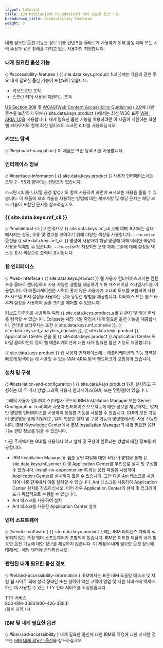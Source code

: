 ```yaml
---
layout: tutorial
title: IBM MobileFirst Foundation의 내게 필요한 옵션 기능
breadcrumb_title: Accessibility features
weight: 6
---
```

<!-- NLS_CHARSET=UTF-8 -->
<br/>
내게 필요한 옵션 기능은 정보 기술 컨텐츠를 올바르게 사용하기 위해 활동 제약 또는 시력 손상과 같은 장애를 가지고 있는 사용자만 지원합니다.

### 내게 필요한 옵션 기능
{: #accessibility-features }
{{ site.data.keys.product_full }}에는 다음과 같은 주요 내게 필요한 옵션 기능이 포함되어 있습니다.

* 키보드로만 조작
* 스크린 리더 사용을 지원하는 조작

[US Section 508](http://www.access-board.gov/guidelines-and-standards/communications-and-it/about-the-section-508-standards/section-508-standards) 및 [WCAG(Web Content Accessibility Guidelines) 2.0](http://www.w3.org/TR/WCAG20/)에 대한 준수를 보장하기 위해 {{ site.data.keys.product }}에서는 최신 W3C 표준 [WAI-ARIA 1.0](http://www.w3.org/TR/wai-aria/)을 사용합니다. 내게 필요한 옵션 기능을 이용하려면 이 제품이 지원하는 최신 웹 브라우저와 함께 최신 릴리스의 스크린 리더를 사용하십시오.

### 키보드 탐색
{: #keyboard-navigation }
이 제품은 표준 탐색 키를 사용합니다.

### 인터페이스 정보
{: #interface-informaton }
{{ site.data.keys.product }} 사용자 인터페이스에는 초당 2 - 55회 깜박이는 컨텐츠가 없습니다.

스크린 리더를 디지털 음성 합성기와 함께 사용하여 화면에 표시되는 내용을 들을 수 있습니다. 이 제품에 보조 기술을 사용하는 방법에 대한 세부사항 및 해당 문서는 해당 보조 기술이 포함된 문서를 참조하십시오.

### {{ site.data.keys.mf_cli }}
{: #mobilefirst-cli }
기본적으로 {{ site.data.keys.mf_cli }}에 의해 표시되는 상태 메시지는 성공, 오류 및 경고를 보여주기 위해 다양한 색상을 사용합니다. `--no-color` 옵션을 {{ site.data.keys.mf_cli }} 명령에 사용하여 해당 명령에 대해 이러한 색상의 사용을 억제할 수 있습니다. `--no-color`가 지정되면 운영 체제 콘솔에 대해 설정된 텍스트 표시 색상으로 출력이 표시됩니다.

### 웹 인터페이스 
{: #web-interface }
{{ site.data.keys.product }} 웹 사용자 인터페이스에서는 컨텐츠를 올바로 렌더링하고 사용 가능한 경험을 제공하기 위해 캐스케이딩 스타일시트를 이용합니다. 이 애플리케이션은 시력이 좋지 않은 사용자가 고대비 모드를 포함하여 사용자 시스템 표시 설정을 사용하는 것과 동일한 방법을 제공합니다. 디바이스 또는 웹 브라우저 설정을 사용하여 글꼴 크기를 제어할 수 있습니다.

키보드 단축키를 사용하여 여러 {{ site.data.keys.product_adj }} 환경 및 해당 문서를 탐색할 수 있습니다. Eclipse는 해당 개발 환경에 내게 필요한 옵션 기능을 제공합니다. 인터넷 브라우저는 또한 {{ site.data.keys.mf_console }}, {{ site.data.keys.mf_analytics_console }}, {{ site.data.keys.product }} Application Center 콘솔 및 {{ site.data.keys.product }} Application Center 모바일 클라이언트 등의 웹 애플리케이션에 대한 내게 필요한 옵션 기능도 제공합니다.

{{ site.data.keys.product }} 웹 사용자 인터페이스에는 애플리케이션의 기능 영역을 빠르게 탐색하는 데 사용할 수 있는 WAI-ARIA 탐색 랜드마크가 포함되어 있습니다.

### 설치 및 구성
{: #installation-and-configuration }
{{ site.data.keys.product }}을 설치하고 구성하는 데 두 가지 방법(그래픽 사용자 인터페이스(GUI) 또는 명령행)이 있습니다.

그래픽 사용자 인터페이스(마법사 모드의 IBM Installation Manager 또는 Server Configuration Tool)에서 사용자 인터페이스 오브젝트에 대한 정보를 제공하지는 않지만 명령행 인터페이스를 사용하여 동일한 기능을 사용할 수 있습니다. GUI의 모든 기능이 명령행을 통해 지원되고, 일부 특정한 설치 및 구성 기능이 명령행에서만 사용 가능합니다. IBM Knowledge Center에서 [IBM Installation Manager](http://www.ibm.com/support/knowledgecenter/SSDV2W/im_family_welcome.html?lang=en&view=kc)의 내게 필요한 옵션 기능 관련 정보를 읽을 수 있습니다.

다음 주제에서는 GUI를 사용하지 않고 설치 및 구성이 완료되는 방법에 대한 정보를 제공합니다.

* IBM Installation Manager용 샘플 응답 파일에 대한 작업
이 방법을 통해 {{ site.data.keys.mf_server }} 및 Application Center를 무인으로 설치 및 구성할 수 있습니다. install-no-appcenter.xml이라는 응답 파일을 사용하여 Application Center를 설치하지 않을 수 있습니다. 그런 다음 Ant 태스크를 사용하여 나중 단계에서 이를 설치할 수 있습니다. Ant 태스크를 사용하여 Application Center 설치를 참조하십시오. 이런 경우 Application Center의 설치 및 업그레이드가 독립적으로 수행될 수 있습니다.
* Ant 태스크를 사용하여 설치
* Ant 태스크를 사용한 Application Center 설치

### 벤더 소프트웨어
{: #vendor-software }
{{ site.data.keys.product }}에는 IBM 라이센스 계약이 적용되지 않는 특정 벤더 소프트웨어가 포함되어 있습니다. IBM은 이러한 제품의 내게 필요한 옵션 기능에 대한 정보를 제공하지 않습니다. 이 제품의 내게 필요한 옵션 정보에 대해서는 해당 벤더에 문의하십시오.

### 관련된 내게 필요한 옵션 정보
{: #related-accessibility-information }
IBM에서는 표준 IBM 도움말 데스크 및 지원 웹 사이트 외에 청각 장애인 또는 청력이 약한 고객이 영업 및 지원 서비스에 액세스하는 데 사용할 수 있는 TTY 전화 서비스를 확립했습니다.

TTY 서비스  
800-IBM-3383(800-426-3383)  
(북미 지역 내)

### IBM 및 내게 필요한 옵션
{: #ibm-and-accessibility }
내게 필요한 옵션에 대한 IBM의 약정에 대한 자세한 정보는 [IBM 내게 필요한 옵션](http://www.ibm.com/able)을 참조하십시오.


